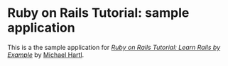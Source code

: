 # Ruby on Rails Tutorial: sample application

This is a the sample application for
[*Ruby on Rails Tutorial: Learn Rails by Example*](http://railstutorial.org/) by [Michael Hartl](http://michaelhartl.com/).